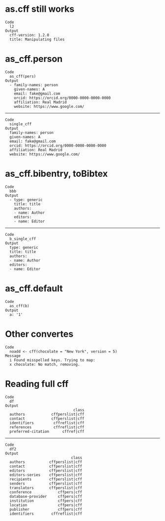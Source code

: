 # as.cff still works

    Code
      l2
    Output
      cff-version: 1.2.0
      title: Manipulating files

# as_cff.person

    Code
      as_cff(pers)
    Output
      - family-names: person
        given-names: A
        email: fake@gmail.com
        orcid: https://orcid.org/0000-0000-0000-0000
        affiliation: Real Madrid
        website: https://www.google.com/

---

    Code
      single_cff
    Output
      family-names: person
      given-names: A
      email: fake@gmail.com
      orcid: https://orcid.org/0000-0000-0000-0000
      affiliation: Real Madrid
      website: https://www.google.com/

# as_cff.bibentry, toBibtex

    Code
      bbb
    Output
      - type: generic
        title: title
        authors:
        - name: Author
        editors:
        - name: Editor

---

    Code
      b_single_cff
    Output
      type: generic
      title: title
      authors:
      - name: Author
      editors:
      - name: Editor

# as_cff.default

    Code
      as_cff(b)
    Output
      a: '1'

# Other convertes

    Code
      noadd <- cff(chocolate = "New York", version = 5)
    Message
      i Found misspelled keys. Trying to map:
      x chocolate: No match, removing.

# Reading full cff

    Code
      df
    Output
                                   class
      authors            cffperslist|cff
      contact            cffperslist|cff
      identifiers         cffreflist|cff
      references          cffreflist|cff
      preferred-citation      cffref|cff

---

    Code
      df2
    Output
                                  class
      authors           cffperslist|cff
      contact           cffperslist|cff
      editors           cffperslist|cff
      editors-series    cffperslist|cff
      recipients        cffperslist|cff
      senders           cffperslist|cff
      translators       cffperslist|cff
      conference            cffpers|cff
      database-provider     cffpers|cff
      institution           cffpers|cff
      location              cffpers|cff
      publisher             cffpers|cff
      identifiers        cffreflist|cff

